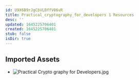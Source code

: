 ```yaml
---
id: U9X6B9rJgCbVLBffV86vR
title: Practical_cryptography_for_developers 1 Resources
desc: ''
updated: 1645225706401
created: 1645225706401
stub: false
isDir: true
---
```

## Imported Assets
- ![Practical Crypto graphy for Developers.jpg](/assets/practical-crypto-graphy-for-developers.jpg)

